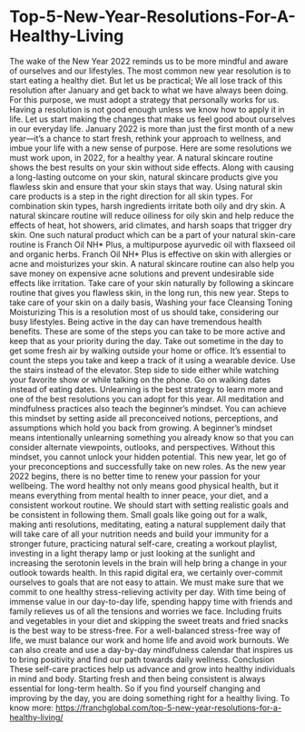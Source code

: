 # Top-5-New-Year-Resolutions-For-A-Healthy-Living
The wake of the New Year 2022 reminds us to be more mindful and aware of ourselves and our lifestyles. The most common new year resolution is to start eating a healthy diet. But let us be practical; We all lose track of this resolution after January and get back to what we have always been doing. For this purpose, we must adopt a strategy that personally works for us. Having a resolution is not good enough unless we know how to apply it in life. Let us start making the changes that make us feel good about ourselves in our everyday life. January 2022 is more than just the first month of a new year—it’s a chance to start fresh, rethink your approach to wellness, and imbue your life with a new sense of purpose. Here are some resolutions we must work upon, in 2022, for a healthy year. A natural skincare routine shows the best results on your skin without side effects. Along with causing a long-lasting outcome on your skin, natural skincare products give you flawless skin and ensure that your skin stays that way. Using natural skin care products is a step in the right direction for all skin types. For combination skin types, harsh ingredients irritate both oily and dry skin. A natural skincare routine will reduce oiliness for oily skin and help reduce the effects of heat, hot showers, arid climates, and harsh soaps that trigger dry skin. One such natural product which can be a part of your natural skin-care routine is Franch Oil NH* Plus, a multipurpose ayurvedic oil with flaxseed oil and organic herbs. Franch Oil NH* Plus is effective on skin with allergies or acne and moisturizes your skin. A natural skincare routine can also help you save money on expensive acne solutions and prevent undesirable side effects like irritation. Take care of your skin naturally by following a skincare routine that gives you flawless skin, in the long run, this new year. Steps to take care of your skin on a daily basis, Washing your face Cleansing Toning Moisturizing  This is a resolution most of us should take, considering our busy lifestyles. Being active in the day can have tremendous health benefits. These are some of the steps you can take to be more active and keep that as your priority during the day. Take out sometime in the day to get some fresh air by walking outside your home or office. It’s essential to count the steps you take and keep a track of it using a wearable device. Use the stairs instead of the elevator. Step side to side either while watching your favorite show or while talking on the phone. Go on walking dates instead of eating dates.  Unlearning is the best strategy to learn more and one of the best resolutions you can adopt for this year. All meditation and mindfulness practices also teach the beginner’s mindset. You can achieve this mindset by setting aside all preconceived notions, perceptions, and assumptions which hold you back from growing. A beginner’s mindset means intentionally unlearning something you already know so that you can consider alternate viewpoints, outlooks, and perspectives. Without this mindset, you cannot unlock your hidden potential. This new year, let go of your preconceptions and successfully take on new roles.  As the new year 2022 begins, there is no better time to renew your passion for your wellbeing. The word healthy not only means good physical health, but it means everything from mental health to inner peace, your diet, and a consistent workout routine. We should start with setting realistic goals and be consistent in following them. Small goals like going out for a walk, making anti resolutions, meditating, eating a natural supplement daily that will take care of all your nutrition needs and build your immunity for a stronger future, practicing natural self-care, creating a workout playlist, investing in a light therapy lamp or just looking at the sunlight and increasing the serotonin levels in the brain will help bring a change in your outlook towards health.  In this rapid digital era, we certainly over-commit ourselves to goals that are not easy to attain. We must make sure that we commit to one healthy stress-relieving activity per day. With time being of immense value in our day-to-day life, spending happy time with friends and family relieves us of all the tensions and worries we face. Including fruits and vegetables in your diet and skipping the sweet treats and fried snacks is the best way to be stress-free. For a well-balanced stress-free way of life, we must balance our work and home life and avoid work burnouts. We can also create and use a day-by-day mindfulness calendar that inspires us to bring positivity and find our path towards daily wellness. Conclusion These self-care practices help us advance and grow into healthy individuals in mind and body. Starting fresh and then being consistent is always essential for long-term health. So if you find yourself changing and improving by the day, you are doing something right for a healthy living. To know more: https://franchglobal.com/top-5-new-year-resolutions-for-a-healthy-living/
